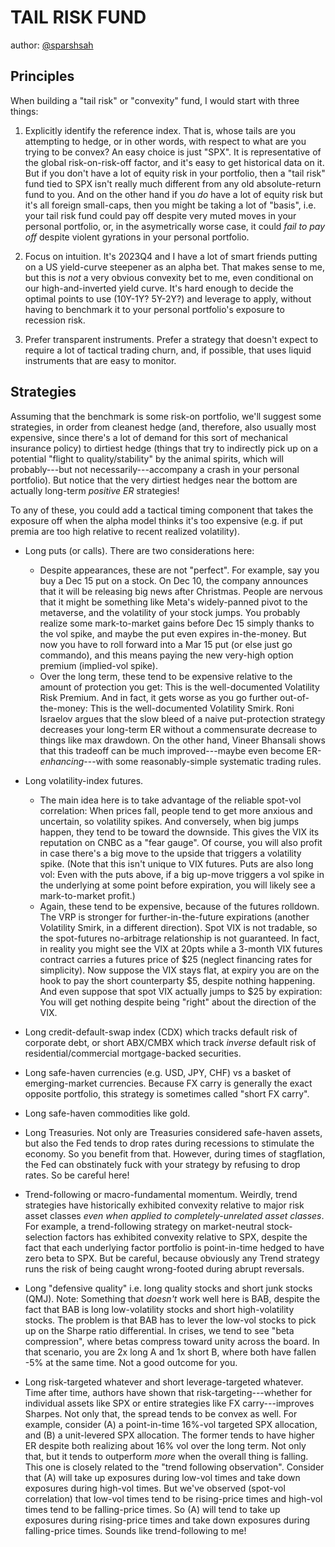# TAIL RISK FUND

author: [@sparshsah](https://github.com/sparshsah)

## Principles

When building a "tail risk" or "convexity" fund, I would start with three things:

1. Explicitly identify the reference index. That is, whose tails are you attempting to hedge, or in other words, with respect to what are you trying to be convex?
   An easy choice is just "SPX". It is representative of the global risk-on-risk-off factor, and it's easy to get historical data on it.
   But if you don't have a lot of equity risk in your portfolio, then a "tail risk" fund tied to SPX isn't really much different from any old absolute-return fund to you.
   And on the other hand if you _do_ have a lot of equity risk but it's all foreign small-caps, then you might be taking a lot of "basis", i.e.
   your tail risk fund could pay off despite very muted moves in your personal portfolio, or, in the asymetrically worse case,
   it could _fail to pay off_ despite violent gyrations in your personal portfolio.

2. Focus on intuition. It's 2023Q4 and I have a lot of smart friends putting on a US yield-curve steepener as an alpha bet.
   That makes sense to me, but this is _not_ a very obvious convexity bet to me, even conditional on our high-and-inverted yield curve.
   It's hard enough to decide the optimal points to use (10Y-1Y? 5Y-2Y?) and leverage to apply,
   without having to benchmark it to your personal portfolio's exposure to recession risk.

3. Prefer transparent instruments. Prefer a strategy that doesn't expect to require a lot of tactical trading churn, and, if possible,
   that uses liquid instruments that are easy to monitor.

## Strategies

Assuming that the benchmark is some risk-on portfolio, we'll suggest some strategies, in order
from cleanest hedge (and, therefore, also usually most expensive, since there's a lot of demand for this sort of mechanical insurance policy)
to dirtiest hedge (things that try to indirectly pick up on a potential "flight to quality/stability" by the animal spirits,
which will probably---but not necessarily---accompany a crash in your personal portfolio).
But notice that the very dirtiest hedges near the bottom are actually long-term _positive ER_ strategies!

To any of these, you could add a tactical timing component that takes the exposure off when the alpha model thinks it's too expensive
(e.g. if put premia are too high relative to recent realized volatility).

* Long puts (or calls). There are two considerations here:
    * Despite appearances, these are not "perfect". For example, say you buy a Dec 15 put on a stock.
      On Dec 10, the company announces that it will be releasing big news after Christmas.
      People are nervous that it might be something like Meta's widely-panned pivot to the metaverse, and the volatility of your stock jumps.
      You probably realize some mark-to-market gains before Dec 15 simply thanks to the vol spike, and maybe the put even expires in-the-money.
      But now you have to roll forward into a Mar 15 put (or else just go commando), and this means paying the new very-high option premium (implied-vol spike).
    * Over the long term, these tend to be expensive relative to the amount of protection you get: This is the well-documented Volatility Risk Premium.
      And in fact, it gets worse as you go further out-of-the-money: This is the well-documented Volatility Smirk.
      Roni Israelov argues that the slow bleed of a naive put-protection strategy decreases your long-term ER without a commensurate decrease to things like max drawdown.
      On the other hand, Vineer Bhansali shows that this tradeoff can be much improved---maybe even become ER-_enhancing_---with some reasonably-simple systematic trading rules.

* Long volatility-index futures.
    * The main idea here is to take advantage of the reliable spot-vol correlation: When prices fall, people tend to get more anxious and uncertain, so volatility spikes.
      And conversely, when big jumps happen, they tend to be toward the downside. This gives the VIX its reputation on CNBC as a "fear gauge".
      Of course, you will also profit in case there's a big move to the upside that triggers a volatility spike. (Note that this isn't unique to VIX futures. Puts are also long vol:
      Even with the puts above, if a big up-move triggers a vol spike in the underlying at some point before expiration, you will likely see a mark-to-market profit.)
    * Again, these tend to be expensive, because of the futures rolldown.
      The VRP is stronger for further-in-the-future expirations (another Volatility Smirk, in a different direction).
      Spot VIX is not tradable, so the spot-futures no-arbitrage relationship is not guaranteed.
      In fact, in reality you might see the VIX at 20pts while a 3-month VIX futures contract carries a futures price of $25 (neglect financing rates for simplicity).
      Now suppose the VIX stays flat, at expiry you are on the hook to pay the short counterparty $5, despite nothing happening.
      And even suppose that spot VIX actually jumps to $25 by expiration: You will get nothing despite being "right" about the direction of the VIX.

* Long credit-default-swap index (CDX) which tracks default risk of corporate debt,
  or short ABX/CMBX which track _inverse_ default risk of residential/commercial mortgage-backed securities.

* Long safe-haven currencies (e.g. USD, JPY, CHF) vs a basket of emerging-market currencies.
  Because FX carry is generally the exact opposite portfolio, this strategy is sometimes called "short FX carry".

* Long safe-haven commodities like gold.

* Long Treasuries. Not only are Treasuries considered safe-haven assets, but also the Fed tends to drop rates during recessions to stimulate the economy.
  So you benefit from that. However, during times of stagflation, the Fed can obstinately fuck with your strategy by refusing to drop rates.
  So be careful here!

* Trend-following or macro-fundamental momentum.
  Weirdly, trend strategies have historically exhibited convexity relative to major risk asset classes _even when applied to completely-unrelated asset classes_.
  For example, a trend-following strategy on market-neutral stock-selection factors has exhibited convexity relative to SPX,
  despite the fact that each underlying factor portfolio is point-in-time hedged to have zero beta to SPX.
  But be careful, because obviously any Trend strategy runs the risk of being caught wrong-footed during abrupt reversals.

* Long "defensive quality" i.e. long quality stocks and short junk stocks (QMJ).
  Note: Something that _doesn't_ work well here is BAB, despite the fact that BAB is long low-volatility stocks and short high-volatility stocks.
  The problem is that BAB has to lever the low-vol stocks to pick up on the Sharpe ratio differential.
  In crises, we tend to see "beta compression", where betas compress toward unity across the board.
  In that scenario, you are 2x long A and 1x short B, where both have fallen -5% at the same time. Not a good outcome for you.

* Long risk-targeted whatever and short leverage-targeted whatever.
  Time after time, authors have shown that risk-targeting---whether for individual assets like SPX or entire strategies like FX carry---improves Sharpes.
  Not only that, the spread tends to be convex as well.
  For example, consider (A) a point-in-time 16%-vol targeted SPX allocation, and (B) a unit-levered SPX allocation.
  The former tends to have higher ER despite both realizing about 16% vol over the long term.
  Not only that, but it tends to outperform _more_ when the overall thing is falling. This one is closely related to the "trend following observation".
  Consider that (A) will take up exposures during low-vol times and take down exposures during high-vol times.
  But we've observed (spot-vol correlation) that low-vol times tend to be rising-price times and high-vol times tend to be falling-price times.
  So (A) will tend to take up exposures during rising-price times and take down exposures during falling-price times.
  Sounds like trend-following to me!
